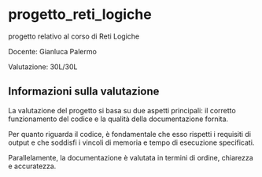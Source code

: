 # progetto_reti_logiche
progetto relativo al corso di Reti Logiche 

Docente: Gianluca Palermo

Valutazione: 30L/30L

## Informazioni sulla valutazione
La valutazione del progetto si basa su due aspetti principali: il corretto funzionamento del codice e la qualità della documentazione fornita. 

Per quanto riguarda il codice, è fondamentale che esso rispetti i requisiti di output e che soddisfi i vincoli di memoria e tempo di esecuzione specificati.

Parallelamente, la documentazione è valutata in termini di ordine, chiarezza e accuratezza.
